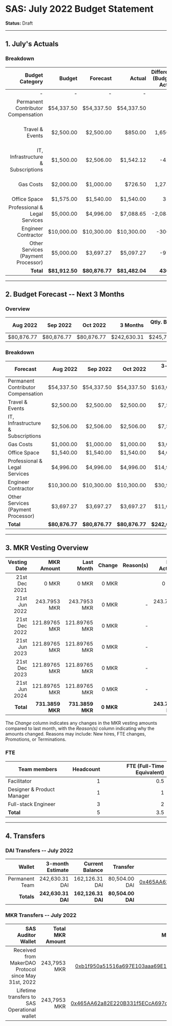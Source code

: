 # SAS: July 2022 Budget Statement

**Status:** Draft

---
## 1. July's Actuals

### Breakdown

| Budget Category                          | Budget       | Forecast      | Actual       |Difference (Budget - Actual)|Difference (Forecast - Actual)|   Payments   |   Comment     |
|-----------------------------------------:|-------------:|--------------:|-------------:|---------------------------:|-----------------------------:|-------------:|--------------:|
|                                         -|             -|              -|             -|                           -|                             -|    $80,504.00|              -|
| Permanent Contributor Compensation       |    $54,337.50|     $54,337.50|    $54,337.50|                           0|                             0|             -|              -|  
| Travel & Events                          |     $2,500.00|      $2,500.00|       $850.00|                    1,650.00|                      1,650.00|             -|skipped conference, only cu event|
| IT, Infrastructure & Subscriptions       |     $1,500.00|      $2,506.00|     $1,542.12|                      -42.12|                        963.88|             -|lower costs than expected|
| Gas Costs                                |     $2,000.00|      $1,000.00|       $726.50|                    1,273.50|                        273.50|             -|lower gas feed than expected|
| Office Space                             |     $1,575.00|      $1,540.00|     $1,540.00|                       35.00|                             0|             -|              -|
| Professional & Legal Services            |     $5,000.00|      $4,996.00|     $7,088.65|                   -2,088.65|                     -2,092.65|             -|Higher legal fees|
| Engineer Contractor                      |    $10,000.00|     $10,300.00|    $10,300.00|                     -300.00|                             0|             -|              -|
| Other Services (Payment Processor)       |     $5,000.00|      $3,697.27|     $5,097.27|                      -97.27|                     -1,400.00|             -|Higher payment fees|
| **Total**                                |**$81,912.50**| **$80,876.77**|**$81,482.04**|                  **430.46**|                   **-605.27**|**$80,504.00**|              -|

---

## 2. Budget Forecast -- Next 3 Months

### Overview

|  Aug 2022 |  Sep 2022  |   Oct 2022 |  3 Months  |Qtly. Budget Cap|Budget Cap + Buffer|
| ----------:| ----------:| ----------:| ----------:| --------------:| -----------------:|
|  $80,876.77|  $80,876.77|  $80,876.77| $242,630.31|     $245,737.50|        $282,598.13|

### Breakdown

| Forecast                            |   Aug 2022    |   Sep 2022    |     Oct 2022  | 3-month Total |   Budget Cap  |
|-------------------------------------|--------------:|--------------:|-------------:|--------------:|--------------:|
| Permanent Contributor Compensation  |     $54,337.50|     $54,337.50|    $54,337.50|    $163,012.50|    $163,012.50|
| Travel & Events                     |      $2,500.00|      $2,500.00|     $2,500.00|      $7,500.00|      $7,500.00|
| IT, Infrastructure & Subscriptions  |      $2,506.00|      $2,506.00|     $2,506.00|      $7,518.00|      $4,500.00|
| Gas Costs                           |      $1,000.00|      $1,000.00|     $1,000.00|      $3,000.00|      $6,000.00|
| Office Space                        |      $1,540.00|      $1,540.00|     $1,540.00|      $4,620.00|      $4,725.00|
| Professional & Legal Services       |      $4,996.00|      $4,996.00|     $4,996.00|     $14,988.00|     $15,000.00|
| Engineer Contractor                 |     $10,300.00|     $10,300.00|    $10,300.00|     $30,900.00|     $30,000.00|
| Other Services (Payment Processor)  |      $3,697.27|      $3,697.27|     $3,697.27|     $11,091.81|     $15,000.00|
| **Total**                           | **$80,876.77**| **$80,876.77**|**$80,876.77**|**$242,630.31**|**$245,737.50**|


---

## 3. MKR Vesting Overview


|  Vesting Date         |       MKR Amount |    Last Month  |  Change |      Reason(s) |   MKR Actuals   |
|----------------------:|-----------------:|---------------:|--------:|---------------:|----------------:|
|  21st Dec 2021        |       0 MKR      |          0 MKR |   0 MKR |                |           0 MKR |
|  21st Jun 2022        |     243.7953 MKR |   243.7953 MKR |   0 MKR |              - |    243.7953 MKR |
|  21st Dec 2022        |    121.89765 MKR |  121.89765 MKR |   0 MKR |              - |               - |
|  21st Jun 2023        |    121.89765 MKR |  121.89765 MKR |   0 MKR |              - |               - |
|  21st Dec 2023        |    121.89765 MKR |  121.89765 MKR |   0 MKR |              - |               - |
|  21st Jun 2024        |    121.89765 MKR |  121.89765 MKR |   0 MKR |              - |               - |
|  **Total**            | **731.3859 MKR** |**731.3859 MKR**|**0 MKR**|                |**243.7953 MKR** |

The *Change* column indicates any changes in the MKR vesting amounts compared to last month, with the *Reason(s)* column indicating why the amounts changed. Reasons may include: New hires, FTE changes, Promotions, or Terminations.

### FTE

| Team members              |Headcount|FTE (Full-Time Equivalent)|
|---------------------------|--------:|-------------------------:|
| Facilitator               |1        |0.5                       |
| Designer & Product Manager|1        |1                         |
| Full-stack Engineer       |3        |2                         |
| **Total**                 |5        |3.5                       |

---

## 4. Transfers

### DAI Transfers -- July 2022

|           Wallet|  3-month Estimate|   Current Balance|          Transfer|                         Multi-sig Address|
|----------------:|-----------------:|-----------------:|-----------------:|-----------------------------------------:|
|   Permanent Team|    242,630.31 DAI|    162,126.31 DAI|     80,504.00 DAI|[0x465AA62a82E220B331f5ECcA697c20E89554B298](https://gnosis-safe.io/app/eth:0x465AA62a82E220B331f5ECcA697c20E89554B298/transactions/history)|
|       **Totals**|**242,630.31 DAI**|**162,126.31 DAI**| **80,504.00 DAI**|                                          |

### MKR Transfers -- July 2022

|  SAS Auditor Wallet                                  | Total MKR Amount |                           Multi-sig Address |
|-----------------------------------------------------:|-----------------:|--------------------------------------------:|
| Received from MakerDAO Protocol since May 31st, 2022 |     243,7953 MKR |[0xb1f950a51516a697E103aaa69E152d839182f6Fe](https://gnosis-safe.io/app/eth:0xb1f950a51516a697E103aaa69E152d839182f6Fe/transactions/history)|
| Lifetime transfers to SAS Operational wallet         |     243,7953 MKR |[0x465AA62a82E220B331f5ECcA697c20E89554B298](https://gnosis-safe.io/app/eth:0x465AA62a82E220B331f5ECcA697c20E89554B298/transactions/history)| 


